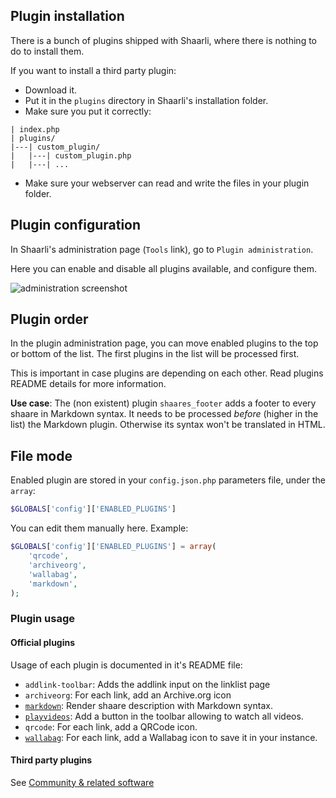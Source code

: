 ## Plugin installation

There is a bunch of plugins shipped with Shaarli, where there is nothing to do to install them.

If you want to install a third party plugin:

- Download it.
- Put it in the `plugins` directory in Shaarli's installation folder.
- Make sure you put it correctly:

```
| index.php
| plugins/
|---| custom_plugin/
|   |---| custom_plugin.php
|   |---| ...

```

  * Make sure your webserver can read and write the files in your plugin folder.

## Plugin configuration

In Shaarli's administration page (`Tools` link), go to `Plugin administration`.

Here you can enable and disable all plugins available, and configure them.

![administration screenshot](https://camo.githubusercontent.com/5da68e191969007492ca0fbeb25f3b2357b748cc/687474703a2f2f692e696d6775722e636f6d2f766837544643712e706e67)

## Plugin order

In the plugin administration page, you can move enabled plugins to the top or bottom of the list. The first plugins in the list will be processed first.

This is important in case plugins are depending on each other. Read plugins README details for more information.

**Use case**: The (non existent) plugin `shaares_footer` adds a footer to every shaare in Markdown syntax. It needs to be processed *before* (higher in the list) the Markdown plugin. Otherwise its syntax won't be translated in HTML.

## File mode

Enabled plugin are stored in your `config.json.php` parameters file, under the `array`:

```php
$GLOBALS['config']['ENABLED_PLUGINS']
```

You can edit them manually here.
Example:

```php
$GLOBALS['config']['ENABLED_PLUGINS'] = array(
    'qrcode',
    'archiveorg',
    'wallabag',
    'markdown',
);
```

### Plugin usage

#### Official plugins

Usage of each plugin is documented in it's README file:

 * `addlink-toolbar`: Adds the addlink input on the linklist page
 * `archiveorg`: For each link, add an Archive.org icon
 * [`markdown`](https://github.com/shaarli/Shaarli/blob/master/plugins/markdown/README.md): Render shaare description with Markdown syntax.
 * [`playvideos`](https://github.com/shaarli/Shaarli/blob/master/plugins/playvideos/README.md): Add a button in the toolbar allowing to watch all videos.
 * `qrcode`: For each link, add a QRCode icon.
 * [`wallabag`](https://github.com/shaarli/Shaarli/blob/master/plugins/wallabag/README.md):  For each link, add a Wallabag icon to save it in your instance.



#### Third party plugins

See [Community & related software](https://shaarli.readthedocs.io/en/master/Community-&-Related-software/)
